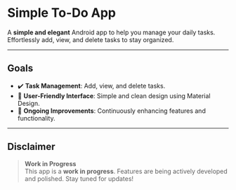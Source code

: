 # **Simple To-Do App**

A **simple and elegant** Android app to help you manage your daily tasks. Effortlessly add, view, and delete tasks to stay organized.

---

## **Goals**

- ✔️ **Task Management**: Add, view, and delete tasks.
- 🎨 **User-Friendly Interface**: Simple and clean design using Material Design.
- 🚀 **Ongoing Improvements**: Continuously enhancing features and functionality.

---

## **Disclaimer**

> **Work in Progress**  
This app is a **work in progress**. Features are being actively developed and polished. Stay tuned for updates!
